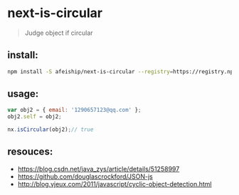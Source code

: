 # next-is-circular
> Judge object if circular

## install:
```bash
npm install -S afeiship/next-is-circular --registry=https://registry.npm.taobao.org
```

## usage:
```js
var obj2 = { email: '1290657123@qq.com' };
obj2.self = obj2;

nx.isCircular(obj2);// true
```

## resouces:
- https://blog.csdn.net/java_zys/article/details/51258997
- https://github.com/douglascrockford/JSON-js
- http://blog.vjeux.com/2011/javascript/cyclic-object-detection.html
